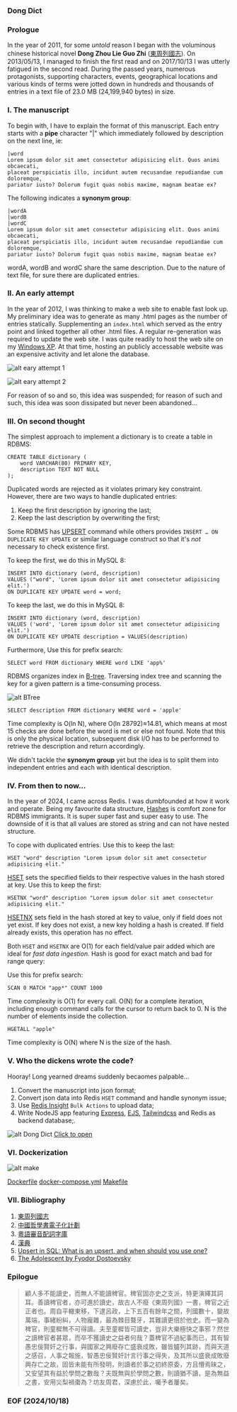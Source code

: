 ### Dong Dict 


### Prologue
In the year of 2011, for some *untold* reason I began with the voluminous chinese historical novel **Dong Zhou Lie Guo Zhi** ([東周列國志](http://www.open-lit.com/book.php?bid=20)). On 2013/05/13, I managed to finish the first read and on 2017/10/13 I was utterly fatigued in the second read. During the passed years, numerous protagonists, supporting characters, events, geographical locations and various kinds of terms were jotted down in hundreds and thousands of entries in a text file of 23.0 MB (24,199,940 bytes) in size. 


### I. The manuscript 
To begin with, I have to explain the format of this manuscript. Each entry starts with a **pipe** character "|" which immediately followed by description on the next line, ie: 
```
|word
Lorem ipsum dolor sit amet consectetur adipisicing elit. Quos animi obcaecati, 
placeat perspiciatis illo, incidunt autem recusandae repudiandae cum doloremque, 
pariatur iusto? Dolorum fugit quas nobis maxime, magnam beatae ex?
```

The following indicates a **synonym group**:
```
|wordA
|wordB
|wordC
Lorem ipsum dolor sit amet consectetur adipisicing elit. Quos animi obcaecati, 
placeat perspiciatis illo, incidunt autem recusandae repudiandae cum doloremque, 
pariatur iusto? Dolorum fugit quas nobis maxime, magnam beatae ex?
```

wordA, wordB and wordC share the same description. Due to the nature of text file, for sure there are duplicated entries. 


### II. An early attempt
In the year of 2012, I was thinking to make a web site to enable fast look up. My preliminary idea was to generate as many .html pages as the number of entries statically. Supplementing an `index.html` which served as the entry point and linked together all other .html files. A regular re-generation was required to update the web site. I was quite readily to host the web site on my [Windows XP](https://en.wikipedia.org/wiki/Windows_XP). At that time, hosting an publicly accessable website was an expensive activity and let alone the database. 

![alt eary attempt 1](img/earlyAttempt-1.JPG)

![alt eary attempt 2](img/earlyAttempt-2.JPG)

For reason of so and so, this idea was suspended; for reason of such and such, this idea was soon dissipated but never been abandoned... 


### III. On second thought
The simplest approach to implement a dictionary is to create a table in RDBMS: 
```
CREATE TABLE dictionary (
    word VARCHAR(80) PRIMARY KEY,
    description TEXT NOT NULL
);
```

Duplicated words are rejected as it violates primary key constraint. However, there are two ways to handle duplicated entries: 
1. Keep the first description by ignoring the last; 
2. Keep the last description by overwriting the first; 

Some RDBMS has [UPSERT](https://www.cockroachlabs.com/blog/sql-upsert/) command while others provides `INSERT … ON DUPLICATE KEY UPDATE` or similar language construct so that it's *not* necessary to check existence first. 

To keep the first, we do this in MySQL 8: 
```
INSERT INTO dictionary (word, description)
VALUES ("word", 'Lorem ipsum dolor sit amet consectetur adipisicing elit.')
ON DUPLICATE KEY UPDATE word = word;
```

To keep the last, we do this in MySQL 8: 
```
INSERT INTO dictionary (word, description)
VALUES ('word', 'Lorem ipsum dolor sit amet consectetur adipisicing elit.')
ON DUPLICATE KEY UPDATE description = VALUES(description)
```

Furthermore, Use this for prefix search: 
```
SELECT word FROM dictionary WHERE word LIKE 'app%' 
```

RDBMS organizes index in [B-tree](https://en.wikipedia.org/wiki/B-tree). Traversing index tree and scanning the key for a given pattern is a time-consuming process. 

![alt BTree](img/BTree.JPG)

```
SELECT description FROM dictionary WHERE word = 'apple' 
```
Time complexity is O(ln N), where O(ln 28792)≈14.81, which means at most 15 checks are done before the word is met or else not found. Note that this is only the physical location, subsequent disk I/O has to be performed to retrieve the description and return accordingly. 

We didn't tackle the **synonym group** yet but the idea is to split them into independent entries and each with identical description. 


### IV. From then to now...
In the year of 2024, I came across Redis. I was dumbfounded at how it work and operate. Being my favourite data structure, [Hashes](https://redis.io/docs/latest/develop/data-types/hashes/) is comfort zone for RDBMS immigrants. It is super super fast and super easy to use. The downside of it is that all values are stored as string and can not have nested structure. 

To cope with duplicated entries. Use this to keep the last: 
```
HSET "word" description "Lorem ipsum dolor sit amet consectetur adipisicing elit."
```

[HSET](https://redis.io/docs/latest/commands/hset/) sets the specified fields to their respective values in the hash stored at key. Use this to keep the first: 
```
HSETNX "word" description "Lorem ipsum dolor sit amet consectetur adipisicing elit."
```

[HSETNX](https://redis.io/docs/latest/commands/hsetnx/) sets field in the hash stored at key to value, only if field does not yet exist. If key does not exist, a new key holding a hash is created. If field already exists, this operation has no effect.

Both `HSET` and `HSETNX` are O(1) for each field/value pair added which are ideal for *fast data ingestion*. Hash is good for exact match and bad for range query: 

Use this for prefix search: 
```
SCAN 0 MATCH "app*" COUNT 1000
```
Time complexity is O(1) for every call. O(N) for a complete iteration, including enough command calls for the cursor to return back to 0. N is the number of elements inside the collection.

```
HGETALL "apple"
```
Time complexity is O(N) where N is the size of the hash.


### V. Who the dickens wrote the code? 
Hooray! Long yearned dreams suddenly becaomes palpable... 

1. Convert the manuscript into json format; 
2. Convert json data into Redis `HSET` command and handle synonym issue; 
3. Use [Redis Insight](https://redis.io/insight/) `Bulk Actions` to upload data; 
4. Write NodeJS app featuring [Express](https://expressjs.com/), [EJS](https://ejs.co/), [Tailwindcss](https://tailwindcss.com/) and Redis as backend database;. 

![alt Dong Dict](img/DongDict.JPG)
[Click to open](https://dongdict.onrender.com/)


### VI. Dockerization
![alt make](img/make.JPG)

[Dockerfile](./Dockerfile)
[docker-compose.yml](./docker-compose.yml)
[Makefile](./Makefile)


### VII. Bibliography
1. [東周列國志](http://www.open-lit.com/book.php?bid=20)
2. [中國哲學書電子化計劃](https://ctext.org/zh)
3. [粵語審音配詞字庫](https://humanum.arts.cuhk.edu.hk/Lexis/lexi-can/)
4. [漢典](https://www.zdic.net/)
5. [Upsert in SQL: What is an upsert, and when should you use one?](https://www.cockroachlabs.com/blog/sql-upsert/)
6. [The Adolescent by Fyodor Dostoevsky](https://www.holybooks.com/wp-content/uploads/The-Adolescent-by-Fyodor-Dostoevsky.pdf)


### Epilogue 
> 顧人多不能讀史，而無人不能讀稗官。稗官固亦史之支派，特更演繹其詞耳。善讀稗官者，亦可進於讀史，故古人不廢《東周列國》一書，稗官之近正者也。周自平轍東移，下逮呂政，上下五百有餘年之間，列國數十，變故萬端，事緒紛糾，人物龐雜，最為棘目聱牙，其難讀更倍於他史。而一變為稗官，則童穉無不可得讀。夫至童穉皆可讀史，豈非大樂極快之事邪？然世之讀稗官者甚眾，而卒不獲讀史之益者何哉？蓋稗官不過紀事而已，其有智愚忠佞賢奸之行事，與國家之興廢存亡盛衰成敗，雖皆臚列其跡，而與天道之感召，人事之報施，智愚忠佞賢奸計言行事之得失，及其所以盛衰成敗廢興存亡之故，固皆未能有所發明，則讀者於事之初終原委，方且懵焉昧之，又安望其有益於學問之數哉？夫既無與於學問之數，則讀猶不讀，是為無益之書，安用災梨禍棗為？坊友周君，深慮於此，囑予者屢矣。


### EOF (2024/10/18)
